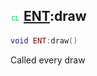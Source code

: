 ## ![client](../../.gitbook/assets/client.png) [ENT](ent):draw

```lua
void ENT:draw()
```

Called every draw
